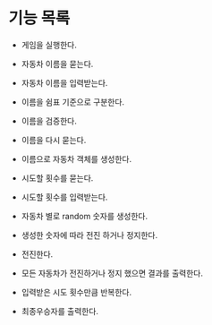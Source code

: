 # 기능 목록

- 게임을 실행한다.
- 자동차 이름을 묻는다.

- 자동차 이름을 입력받는다.
- 이름을 쉼표 기준으로 구분한다.
- 이름을 검증한다.
- 이름을 다시 묻는다.
- 이름으로 자동차 객체를 생성한다.
- 시도할 횟수를 묻는다.
- 시도할 횟수를 입력받는다.
- 자동차 별로 random 숫자를 생성한다.
- 생성한 숫자에 따라 전진 하거나 정지한다.
- 전진한다.
- 모든 자동차가 전진하거나 정지 했으면 결과를 출력한다.
- 입력받은 시도 횟수만큼 반복한다.
- 최종우승자를 출력한다.